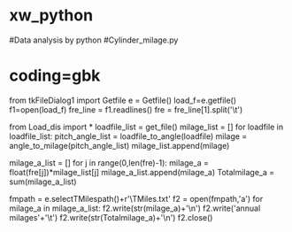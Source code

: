 # xw_python
#Data analysis by python
#Cylinder_milage.py
# coding=gbk

from tkFileDialog1 import Getfile
e = Getfile()
load_f=e.getfile()
f1=open(load_f)
fre_line = f1.readlines()
fre = fre_line[1].split('\t')

from Load_dis import *
loadfile_list = get_file()
milage_list = []
for loadfile in loadfile_list:
	pitch_angle_list = loadfile_to_angle(loadfile)
	milage = angle_to_milage(pitch_angle_list)
	milage_list.append(milage)

milage_a_list = []
for j in range(0,len(fre)-1):
	milage_a = float(fre[j])*milage_list[j]
	milage_a_list.append(milage_a)
Totalmilage_a = sum(milage_a_list)


fmpath = e.selectTMilespath()+r'\TMiles.txt'
f2 = open(fmpath,'a')
for milage_a in milage_a_list:
	f2.write(str(milage_a)+'\n')
f2.write('annual milages'+'\t')
f2.write(str(Totalmilage_a)+'\n')
f2.close()

